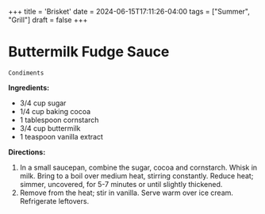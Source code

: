 +++
title = 'Brisket'
date = 2024-06-15T17:11:26-04:00
tags = ["Summer", "Grill"]
draft = false
+++
# Buttermilk Fudge Sauce

`Condiments`

**Ingredients:**

- 3/4 cup sugar
- 1/4 cup baking cocoa
- 1 tablespoon cornstarch
- 3/4 cup buttermilk
- 1 teaspoon vanilla extract

**Directions:**

1. In a small saucepan, combine the sugar, cocoa and cornstarch. Whisk in milk. Bring to a boil over medium heat, stirring constantly. Reduce heat; simmer, uncovered, for 5-7 minutes or until slightly thickened.
2. Remove from the heat; stir in vanilla. Serve warm over ice cream. Refrigerate leftovers.
